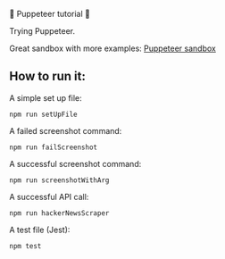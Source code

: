 :dolls: Puppeteer tutorial :dolls:

Trying Puppeteer.

Great sandbox with more examples:
[Puppeteer sandbox](https://puppeteersandbox.com)

## How to run it:

A simple set up file:

```
npm run setUpFile
```

A failed screenshot command:

```
npm run failScreenshot
```

A successful screenshot command:

```
npm run screenshotWithArg
```

A successful API call:

```
npm run hackerNewsScraper
```

A test file (Jest):

```
npm test
```
